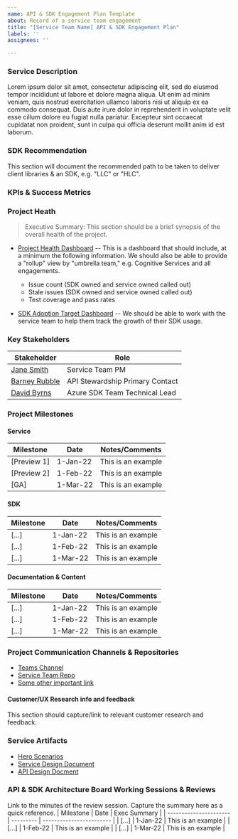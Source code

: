 ```yaml
---
name: API & SDK Engagement Plan Template
about: Record of a service team engagement
title: "[Service Team Name] API & SDK Engagement Plan"
labels: ''
assignees: ''

---
```


### Service Description
Lorem ipsum dolor sit amet, consectetur adipiscing elit, sed do eiusmod tempor incididunt ut labore et dolore magna aliqua. Ut enim ad minim veniam, quis nostrud exercitation ullamco laboris nisi ut aliquip ex ea commodo consequat. Duis aute irure dolor in reprehenderit in voluptate velit esse cillum dolore eu fugiat nulla pariatur. Excepteur sint occaecat cupidatat non proident, sunt in culpa qui officia deserunt mollit anim id est laborum.

### SDK Recommendation
This section will document the recommended path to be taken to deliver client libraries & an SDK, e.g. "LLC" or "HLC". 

### KPIs & Success Metrics


### Project Heath
> Executive Summary: This section should be a brief synopsis of the overall health of the project. 
* [Project Health Dashboard](https://linktopowerbidashboard.com) -- This is a dashboard that should include, at a minimum the following information. We should also be able to provide a "rollup" view by "umbrella team," e.g. Cognitive Services and all engagements.  
  * Issue count (SDK owned and service owned called out)
  * Stale issues  (SDK owned and service owned called out)
  * Test coverage and pass rates

* [SDK Adoption Target Dashboard](https://linktopowerbidashboard.com) -- We should be able to work with the service team to help them track the growth of their SDK usage. 

### Key Stakeholders
| Stakeholder                                       | Role                                       |
| ------------------------------------------------- | ------------------------------------------ |
| [Jane Smith](mailto:janesmith@contoso.com)        | Service Team PM                            |
| [Barney Rubble](mailto:barney@contoso.com)        | API Stewardship Primary Contact            |
| [David Byrns](mailto:david@contoso.com)           | Azure SDK Team Technical Lead              |

### Project Milestones

#### Service
| Milestone              | Date      | Notes/Comments           |
| ---------------------- | --------- | ------------------------ |
|  [Preview 1]            | 1-Jan-22  | This is an example       |
| [Preview 2]            | 1-Feb-22  | This is an example       |
| [GA]                   | 1-Mar-22  | This is an example       |

#### SDK
| Milestone              | Date      | Notes/Comments           |
| ---------------------- | --------- | ------------------------ |
| [...]                  | 1-Jan-22  | This is an example       |
| [...]                  | 1-Feb-22  | This is an example       |
| [...]                  | 1-Mar-22  | This is an example       |

#### Documentation & Content
| Milestone              | Date      | Notes/Comments           |
| ---------------------- | --------- | ------------------------ |
| [...]                  | 1-Jan-22  | This is an example       |
| [...]                  | 1-Feb-22  | This is an example       |
| [...]                  | 1-Mar-22  | This is an example       |


### Project Communication Channels & Repositories

* [Teams Channel](https://teams.microsoft.com/l/channel/19%3a3ebb18fded0e47938f998e196a52952f%40thread.tacv2/General?groupId=1a10b50c-e870-4fe0-8483-bf5542a8d2d8&tenantId=72f988bf-86f1-41af-91ab-2d7cd011db47)   
* [Service Team Repo](https://github.com/Azure/azure-sdk-pr)                                   
* [Some other important link](https://github.com/Azure/azure-sdk-pr)                           


#### Customer/UX Research info and feedback
This section should capture/link to relevant customer research and feedback. 

### Service Artifacts
* [Hero Scenarios](https://linktodocument.com)
* [Service Design Document](https://linktodesigndoc.com)
* [API Design Docment](https://linktodesigndoc.com)


### API & SDK Architecture Board Working Sessions & Reviews
Link to the minutes of the review session. Capture the summary here as a quick reference.
| Milestone              | Date      | Exec Summary             |
| ---------------------- | --------- | ------------------------ |
| [...]                  | 1-Jan-22  | This is an example       |
| [...]                  | 1-Feb-22  | This is an example       |
| [...]                  | 1-Mar-22  | This is an example       |
